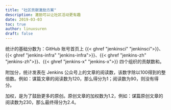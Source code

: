 ```yaml
---
title: "社区贡献激励方案"
description: 激励可以让社区活动更有趣
date: 2019-03-03
toc: true
author: linuxsuren
draft: false
---
```


统计的基础分数为：GitHub 账号首页上 {{< ghref "jenkinsci" "jenkinsci">}}、{{< ghref "jenkins-infra" "jenkins-infra">}}、{{< ghref "jenkins-zh" "jenkins-zh">}}、{{< ghref "jenkins-x" "jenkins-x">}} 四个组织的贡献数和。

附加分，统计发表在 Jenkins 公众号上的文章的阅读数，该数字除以100得到的整倍数。例如：谋篇文章的阅读数为120，那么得分为1；阅读数为90，则没有得分。

加权，是为了鼓励更多的原创。原创文章的加权数为1.2，例如：谋篇原创文章的阅读数为230，那么最终得分为2.4。